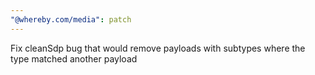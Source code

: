 ```yaml
---
"@whereby.com/media": patch
---
```


Fix cleanSdp bug that would remove payloads with subtypes where the type matched another payload
